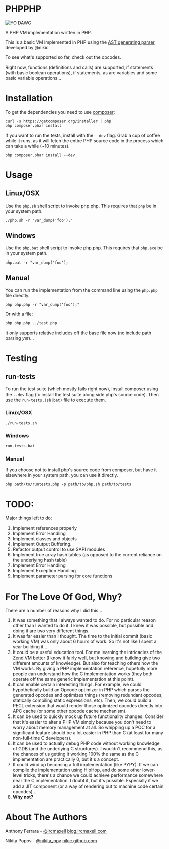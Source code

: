 PHPPHP
======

![YO DAWG](http://i.stack.imgur.com/JarJ0.jpg)

A PHP VM implementation written in PHP.

This is a basic VM implemented in PHP using the [AST generating parser](https://github.com/nikic/PHP-Parser) developed by @nikic

To see what's supported so far, check out the opcodes.

Right now, functions (definitions and calls) are supported, if statements (with basic boolean operations), if statements, as are variables and some basic variable operations...

Installation
============

To get the dependencies you need to use [composer](http://getcomposer.org):

    curl -s https://getcomposer.org/installer | php
    php composer.phar install

If you want to run the tests, install with the `--dev` flag. Grab a cup of coffee while it runs, as it will fetch the entire PHP source code in the process which can take a while (~10 minutes).

    php composer.phar install --dev

Usage
=====

## Linux/OSX
Use the `php.sh` shell script to invoke php.php. This requires that `php` be in your system path.

    ./php.sh -r "var_dump('foo');"

## Windows
Use the `php.bat` shell script to invoke php.php. This requires that `php.exe` be in your system path.

    php.bat -r "var_dump('foo');

## Manual
You can run the implementation from the command line using the `php.php` file directly.

    php php.php -r "var_dump('foo');"

Or with a file:

    php php.php ../test.php

It only supports relative includes off the base file now (no include path parsing *yet*)...

Testing
=======

## run-tests
To run the test suite (which mostly fails right now), install composer using the `--dev` flag (to install the test suite along side php's source code). Then use the `run-tests.(sh|bat)` file to execute them.

### Linux/OSX

    ./run-tests.sh

### Windows

    run-tests.bat

### Manual

If you choose not to install php's source code from composer, but have it elsewhere in your system path, you can use it directly.

    php path/to/runtests.php -p path/to/php.sh path/to/tests

TODO:
=====
Major things left to do:

1. Implement references properly
2. Implement Error Handling
3. Implement classes and objects
4. Implement Output Buffering.
5. Refactor output control to use SAPI modules
6. Implement true array hash tables (as opposed to the current reliance on the underlying hash table)
7. Implement Error Handling
8. Implement Exception Handling
9. Implement parameter parsing for core functions

For The Love Of God, Why?
=========================

There are a number of reasons why I did this...

1. It was something that I always wanted to do. For no particular reason other than I wanted to do it. I knew it was possible, but possible and doing it are two very different things.
2. It was far easier than I thought. The time to the initial commit (basic working VM) was only about 6 hours of work. So it's not like I spent a year building it...
3. It could be a useful education tool. For me learning the intricacies of the [Zend VM](http://lxr.php.net/xref/PHP_TRUNK/Zend/) better (I know it fairly well, but knowing and building give two different amounts of knowledge). But also for teaching others how the VM works. By giving a PHP implementation reference, hopefully more people can understand how the C implementation works (they both operate off the same generic implementation at this point).
4. It can enable certain interesting things. For example, we could hypothetically build an Opcode optimizer in PHP which parses the generated opcodes and optimizes things (removing redundant opcodes, statically compiling static expressions, etc). Then, we could build a PECL extension that would render those optimized opcodes directly into APC cache (or some other opcode cache mechanism).
5. It can be used to quickly mock up future functionality changes. Consider that it's easier to alter a PHP VM simply because you don't need to worry about memory management at all. So whipping up a POC for a significant feature should be a lot easier in PHP than C (at least for many non-full-time C developers).
6. It can be used to actually debug PHP code without working knowledge of GDB (and the underlying C structures). I wouldn't recommend this, as the chances of us getting it working 100% the same as the C implementation are practically 0, but it's a concept.
7. It could wind up becoming a full implementation (like PYPY). If we can compile the implementation using HipHop, and do some other lower-level tricks, there's a chance we could achieve performance somewhere near the C implementation. I doubt it, but it's possible. Especially if we add a JIT component (or a way of rendering out to machine code certain opcodes)...
8. **Why not?**

About The Authors
=================

Anthony Ferrara - [@ircmaxell](https://twitter.com/ircmaxell) [blog.ircmaxell.com](http://blog.ircmaxell.com)

Nikita Popov - [@nikita_ppv](https://twitter.com/nikita_ppv) [nikic.github.com](http://nikic.github.com/)
